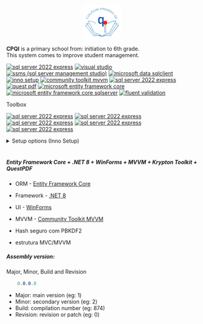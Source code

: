 <p align="center">
  <img width=100 src="cpqi\Assets\Images\cpqi.png" alt="QI primary school" >
</p>

**CPQI** is a primary school from: initiation to 6th grade.  
This system comes to improve student management.

[![sql server 2022 express](https://img.shields.io/badge/database-sql_server_2022_express-blue)](https://www.microsoft.com/en-us/sql-server/sql-server-downloads?ocid=ORSEARCH_Bing&msockid=23370e701f84632e0ee11b191e1b6200)
[![visual studio](https://img.shields.io/badge/ide-visual_studio-purple)](https://visualstudio.microsoft.com/pt-br/thank-you-downloading-visual-studio/?sku=Community&channel=Release&version=VS2022&source=VSLandingPage&cid=2030&passive=false)
[![ssms (sql server management studio)](https://img.shields.io/badge/ssms-20.2.1-yellow)](https://learn.microsoft.com/pt-br/ssms/download-sql-server-management-studio-ssms?redirectedfrom=MSDN)
[![microsoft data sqlclient](https://img.shields.io/badge/microsoft_data_sqlclient-6.0.2-blue)](https://www.nuget.org/packages/Microsoft.Data.SqlClient/6.0.2)
[![inno setup](https://img.shields.io/badge/inno_setup-6.4.3-verdigris)](https://jrsoftware.org/isdl.php#stable)
[![community toolkit mvvm](https://img.shields.io/badge/community_toolkit_mvvm-8.4.0-orange)](https://www.nuget.org/packages/CommunityToolkit.Mvvm#supportedframeworks-body-tab)
[![sql server 2022 express](https://img.shields.io/badge/icon-iconify-black)](https://iconify.design/)
[![quest pdf](https://img.shields.io/badge/quest_pdf-2025.5.0-red)](https://www.nuget.org/packages/QuestPDF)
[![microsoft entity framework core](https://img.shields.io/badge/microsoft_entity_framework_core-9.0.5-blue)](https://www.nuget.org/packages/Microsoft.EntityFrameworkCore/9.0.5)
[![microsoft entity framework core sqlserver](https://img.shields.io/badge/microsoft_entity_framework_core_sqlserver-9.0.5-blue)](https://www.nuget.org/packages/Microsoft.EntityFrameworkCore.SqlServer/9.0.5)
[![fluent validation](https://img.shields.io/badge/fluent_validation-12.0.0-crimson)](https://www.nuget.org/packages/FluentValidation/12.0.0?_src=template)



Toolbox

[![sql server 2022 express](https://img.shields.io/badge/Krypton_Toolkit-95.25.4.111-plum?style=for-the-badge)](https://www.nuget.org/packages/Krypton.Toolkit)
[![sql server 2022 express](https://img.shields.io/badge/Krypton_Navigator-95.25.4.111-plum?style=for-the-badge)](https://www.nuget.org/packages/Krypton.Navigator)
[![sql server 2022 express](https://img.shields.io/badge/Krypton_Docking-95.25.4.111-plum?style=for-the-badge)](https://www.nuget.org/packages/Krypton.Docking)
[![sql server 2022 express](https://img.shields.io/badge/Krypton_Workspace-95.25.4.111-plum?style=for-the-badge)](https://www.nuget.org/packages/Krypton.Workspace)
[![sql server 2022 express](https://img.shields.io/badge/Krypton_Ribbon-95.25.4.111-plum?style=for-the-badge)](https://www.nuget.org/packages/Krypton.Ribbon)

<details>
<summary>Setup options (Inno Setup)</summary>

- ##### visual studio installer projects 2022
For very small projects that do not require automatic updates.

Update is manual.

[![visual studio installer projects 2022](https://img.shields.io/badge/visual_studio_installer_projects_2022-2.0.1-purple?style=for-the-badge)](https://marketplace.visualstudio.com/items?itemName=VisualStudioClient.MicrosoftVisualStudio2022InstallerProjects)

- ##### WiX Toolset v4
For medium and large projects that require automatic updates, integration with git actions, Azure, etc.

[![wix](https://img.shields.io/badge/wix-4.0.6-purple?style=for-the-badge)](https://www.nuget.org/packages/wix/4.0.6)
[![heat wave for vs2022](https://img.shields.io/badge/HeatWave_for_VS2022-1.0.6-purple?style=for-the-badge)](https://marketplace.visualstudio.com/items?itemName=FireGiant.FireGiantHeatWaveDev17)

or

[![wix toolset v4](https://img.shields.io/badge/wix_toolset_v4-4.0.6-purple?style=for-the-badge)](https://www.nuget.org/packages/wix/4.0.6)

- ##### Inno Setup
Inno Setup aimed at professional projects generates setup for any project that has or does not have an executable file.

[![inno setup](https://img.shields.io/badge/inno_setup-6.4.3-blue?style=for-the-badge)](https://jrsoftware.org/isdl.php#stable)

> [!IMPORTANT] 
> I am using Inno for this system

</details>

#
##### Entity Framework Core + .NET 8 + WinForms + MVVM + Krypton Toolkit + QuestPDF
- ORM - [Entity Framework Core](https://learn.microsoft.com/pt-br/ef/core/)
- Framework - [.NET 8](https://dotnet.microsoft.com/en-us/download/dotnet/8.0)
- UI - [WinForms](https://learn.microsoft.com/pt-br/dotnet/desktop/winforms/)
- MVVM - [Community Toolkit MVVM](https://learn.microsoft.com/pt-br/dotnet/communitytoolkit/mvvm/)

- Hash seguro com PBKDF2
- estrutura MVC/MVVM


##### Assembly version:

Major, Minor, Build and Revision
```csharp
	0.0.0.0
```
- Major: main version (eg: 1)
- Minor: secondary version (eg: 2)
- Build: compilation number (eg: 874)
- Revision: revision or patch (eg: 0)

#

